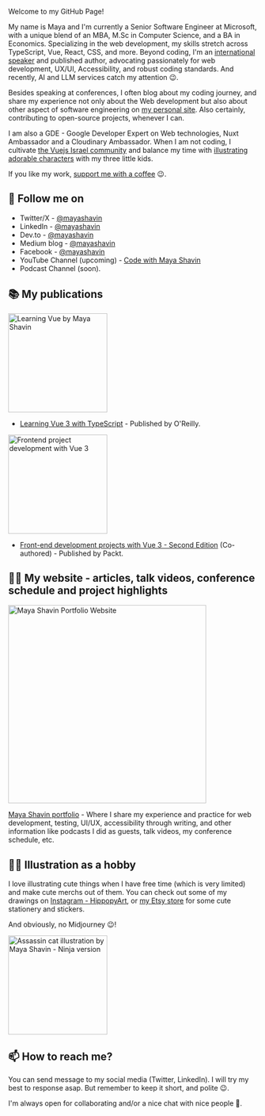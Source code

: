 Welcome to my GitHub Page!

My name is Maya and I'm currently a Senior Software Engineer at Microsoft, with a unique blend of an MBA, M.Sc in Computer Science, and a BA in Economics. Specializing in the web development, my skills stretch across TypeScript, Vue, React, CSS, and more. Beyond coding, I'm an [international speaker](https://mayashavin.com/speaker) and published author, advocating passionately for web development, UX/UI, Accessibility, and robust coding standards. And recently, AI and LLM services catch my attention 😉.

Besides speaking at conferences, I often blog about my coding journey, and share my experience not only about the Web development but also about other aspect of software engineering on [my personal site](https://mayashavin.com/articles). Also certainly, contributing to open-source projects, whenever I can.

I am also a GDE - Google Developer Expert on Web technologies, Nuxt Ambassador and a Cloudinary Ambassador. When I am not coding, I cultivate [the Vuejs Israel community](https://vuejsisrael.com) and balance my time with [illustrating adorable characters](https://instagram.com/hippopyart) with my three little kids.

If you like my work, [support me with a coffee](https://www.buymeacoffee.com/VTLRKH6) 😉.

## 💚 Follow me on

- Twitter/X - [@mayashavin](https://twitter.com/MayaShavin)
- LinkedIn - [@mayashavin](https://www.linkedin.com/in/mayashavin)
- Dev.to - [@mayashavin](https://www.dev.to/mayashavin)
- Medium blog - [@mayashavin](https://medium.com/@mayashavin)
- Facebook - [@mayashavin](https://www.facebook.com/mayashavin)
- YouTube Channel (upcoming) - [Code with Maya Shavin](https://www.youtube.com/channel/UCQGTgpPNkwo14of72nX3aSw)
- Podcast Channel (soon).

## 📚 My publications

<img src="https://github.com/mayashavin/mayashavin/assets/6650139/3a01cebb-305b-4b2d-b4da-8bcc12b583d5" alt="Learning Vue by Maya Shavin" width="200"/>

- [Learning Vue 3 with TypeScript](https://www.amazon.com/_/dp/1492098825?smid=ATVPDKIKX0DER&_encoding=UTF8&tag=oreilly20-20) - Published by O'Reilly.

<img src="https://github.com/mayashavin/mayashavin/assets/6650139/a8fac482-2d07-4814-ab00-0071521007b9" alt="Frontend project development with Vue 3" width="200"/>

- [Front-end development projects with Vue 3 - Second Edition](https://a.co/d/elBaiFj?maas=maas_adg_F1826385866E9BA3BFF97B6DA5342835_afap_abs&ref_=aa_maas) (Co-authored) - Published by Packt.

## 👩‍💻 My website - articles, talk videos, conference schedule and project highlights

<img src="https://res.cloudinary.com/mayashavin/image/upload/f_auto,q_auto/v1722541534/mayashavin/banner" alt="Maya Shavin Portfolio Website" height="400"/>

[Maya Shavin portfolio](https://mayashavin.com/) - Where I share my experience and practice for web development, testing, UI/UX, accessibility through writing, and other information like podcasts I did as guests, talk videos, my conference schedule, etc.

## 👩‍🎨 Illustration as a hobby

I love illustrating cute things when I have free time (which is very limited) and make cute merchs out of them. You can check out some of my drawings on [Instagram - HippopyArt](https://www.instagram.com/hippopyart), or [my Etsy store](https://www.etsy.com/shop/hippopy) for some cute stationery and stickers.

And obviously, no Midjourney 😉!

<img src="https://github.com/mayashavin/mayashavin/assets/6650139/247bd98f-d669-487a-8308-95d01f7823a0" alt="Assassin cat illustration by Maya Shavin - Ninja version" width="200"/>

## 📫 How to reach me?

You can send message to my social media (Twitter, LinkedIn). I will try my best to response asap. But remember to keep it short, and polite 😉. 

I'm always open for collaborating and/or a nice chat with nice people 🙂.
